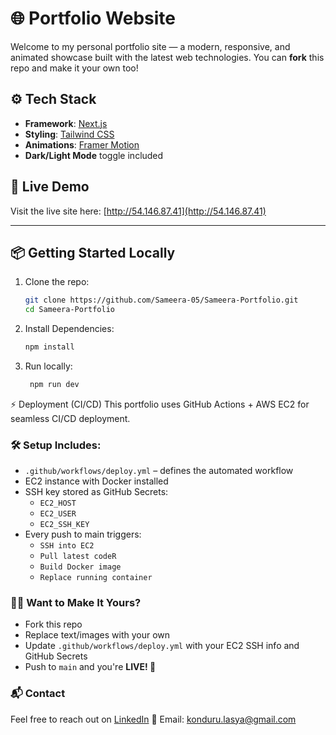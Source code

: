 # 🌐 Portfolio Website

Welcome to my personal portfolio site — a modern, responsive, and animated showcase built with the latest web technologies. You can **fork** this repo and make it your own too!

## ⚙️ Tech Stack

- **Framework**: [Next.js](https://nextjs.org/)
- **Styling**: [Tailwind CSS](https://tailwindcss.com/)
- **Animations**: [Framer Motion](https://www.framer.com/motion/)
- **Dark/Light Mode** toggle included

## 🚀 Live Demo

Visit the live site here: [http://54.146.87.41](http://54.146.87.41)

---

## 📦 Getting Started Locally

1. Clone the repo:
   ```bash
   git clone https://github.com/Sameera-05/Sameera-Portfolio.git
   cd Sameera-Portfolio
2. Install Dependencies:
    ```bash
    npm install
3. Run locally:
     ```bash
      npm run dev
⚡ Deployment (CI/CD)
This portfolio uses GitHub Actions + AWS EC2 for seamless CI/CD deployment.

### 🛠️ Setup Includes:

- `.github/workflows/deploy.yml` – defines the automated workflow
- EC2 instance with Docker installed
- SSH key stored as GitHub Secrets:
  - `EC2_HOST`
  - `EC2_USER`
  - `EC2_SSH_KEY`
- Every push to main triggers:
    - `SSH into EC2`
    - `Pull latest codeR`
    - `Build Docker image`
    - `Replace running container`

### 👨‍💻 Want to Make It Yours?

- Fork this repo  
- Replace text/images with your own  
- Update `.github/workflows/deploy.yml` with your EC2 SSH info and GitHub Secrets  
- Push to `main` and you're **LIVE! 🚀**

### 📬 Contact

Feel free to reach out on [LinkedIn](https://www.linkedin.com/in/lasya-priya-k/) 
📧 Email: [konduru.lasya@gmail.com](mailto:konduru.lasya@gmail.com)
